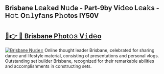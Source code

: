 ## Brisbane L𝚎a𝚔ed N𝚞𝚍e - Part-9by Vi𝚍𝚎o L𝚎a𝚔s - H𝚘𝚝 O𝚗𝚕yf𝚊ns P𝚑𝚘tos IY50V

# <h2><a href="http://kf7nvwu.oniu.top/?m=Brisbane">🔗👉 🔴 Brisbane P𝚑ot𝚘𝚜 V𝚒d𝚎o</a></h2>

[![Brisbane Nu𝚍e𝚜](https://i.imgur.com/0qMVB7G.gif)](http://kf7nvwu.oniu.top/?m=Brisbane)
Online thought leader Brisbane, celebrated for sharing dance and lifestyle material, consisting of presentations and personal vlogs. Outstanding set builder Brisbane, recognized for their remarkable abilities and accomplishments in constructing sets.  
